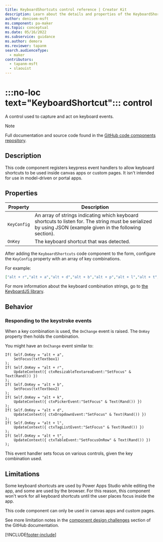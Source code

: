 ```yaml
---
title: KeyboardShortcuts control reference | Creator Kit
description: Learn about the details and properties of the KeyboardShortcuts control in the Creator Kit.
author: denisem-msft
ms.component: pa-maker
ms.topic: conceptual
ms.date: 05/16/2022
ms.subservice: guidance
ms.author: demora
ms.reviewer: tapanm
search.audienceType: 
  - maker
contributors:
  - tapanm-msft
  - slaouist
---
```


# :::no-loc text="KeyboardShortcut"::: control

A control used to capture and act on keyboard events.

> [!NOTE]
> Full documentation and source code found in the [GitHub code components repository](https://github.com/microsoft/powercat-code-components/tree/main/KeyboardShortcuts).

## Description

This code component registers keypress event handlers to allow keyboard shortcuts to be used inside canvas apps or custom pages. It isn't intended for use in model-driven or portal apps.

## Properties

| Property | Description |
| -------- | ----------- |
| `KeyConfig` | An array of strings indicating which keyboard shortcuts to listen for. The string must be serialized by using JSON (example given in the following section). |
| `OnKey` | The keyboard shortcut that was detected. |

After adding the `KeyboardShortcuts` code component to the form, configure the `KeyConfig` property with an array of key combinations.

For example:

```json
["alt + r","alt + a","alt + d","alt + b","alt + p","alt + l","alt + t","alt + k"]
```

For more information about the keyboard combination strings, go to [the KeyboardJS library](http://itsgreggreg.github.io/KeyboardJS/).

## Behavior

### Responding to the keystroke events

When a key combination is used, the `OnChange` event is raised. The `OnKey` property then holds the combination.

You might have an `OnChange` event similar to:

```powerapps-dot
If( Self.OnKey = "alt + a",
    SetFocus(txtTextbox1)
);
If( Self.OnKey = "alt + r",
    UpdateContext({ ctxResizableTextareaEvent:"SetFocus" & Text(Rand()) })
);
If( Self.OnKey = "alt + b",
    SetFocus(txtTextbox2)
);
If( Self.OnKey = "alt + k",
    UpdateContext({ ctxPickerEvent:"SetFocus" & Text(Rand()) })
);
If( Self.OnKey = "alt + d",
    UpdateContext({ ctxDropdownEvent:"SetFocus" & Text(Rand()) })
);
If( Self.OnKey = "alt + l",
    UpdateContext({ ctxTagListEvent:"SetFocus" & Text(Rand()) })
);
If( Self.OnKey = "alt + t", 
    UpdateContext({ ctxTableEvent:"SetFocusOnRow" & Text(Rand()) })
);
```

This event handler sets focus on various controls, given the key combination used.

## Limitations

Some keyboard shortcuts are used by Power Apps Studio while editing the app, and some are used by the browser. For this reason, this component won't work for all keyboard shortcuts until the user places focus inside the app.

This code component can only be used in canvas apps and custom pages.

See more limitation notes in the [component design challenges](https://github.com/microsoft/powercat-code-components/tree/main/KeyboardShortcuts#design-challenges) section of the GitHub documentation.

[!INCLUDE[footer-include](../../includes/footer-banner.md)]
